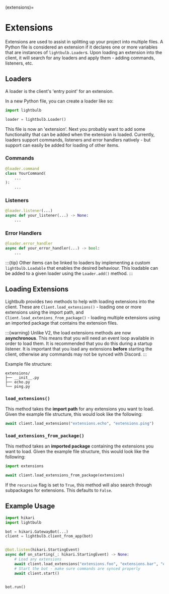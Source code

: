 (extensions)=
# Extensions

Extensions are used to assist in splitting up your project into multiple files. A Python file is considered
an extension if it declares one or more variables that are instances of `lightbulb.Loader`s. Upon loading
an extension into the client, it will search for any loaders and apply them - adding commands, listeners, etc.

## Loaders

A loader is the client's 'entry point' for an extension.

In a new Python file, you can create a loader like so:
```python
import lightbulb

loader = lightbulb.Loader()
```

This file is now an 'extension'. Next you probably want to add some functionality that can be added when the extension
is loaded. Currently, loaders support commands, listeners and error handlers natively - but support can easily be added
for loading of other items.

### Commands

```python
@loader.command
class YourCommand(
    ...
):
    ...
```

### Listeners

```python
@loader.listener(...)
async def your_listener(...) -> None:
    ...
```

### Error Handlers

```python
@loader.error_handler
async def your_error_handler(...) -> bool:
    ...
```

:::{tip}
Other items can be linked to loaders by implementing a custom `lightbulb.Loadable` that enables the desired
behaviour. This loadable can be added to a given loader using the `Loader.add()` method.
:::

## Loading Extensions

Lightbulb provides two methods to help with loading extensions into the client.
These are `Client.load_extensions()` - loading one or more extensions using the import path, and
`Client.load_extenions_from_package()` - loading multiple extensions using an imported package that contains the
extension files.

:::{warning}
Unlike V2, the load extensions methods are now **asynchronous**. This means that you will need an event loop
available in order to load them. It is recommended that you do this during a startup listener. It is important
that you load any extensions **before** starting the client, otherwise any commands may not be synced with Discord.
:::


Example file structure:
```
extensions/
├── __init__.py
├── echo.py
└── ping.py
```

### `load_extensions()`

This method takes the **import path** for any extensions you want to load. Given the example file structure,
this would look like the following:

```python
await client.load_extensions("extensions.echo", "extensions.ping")
```

### `load_extensions_from_package()`

This method takes an **imported package** containing the extensions you want to load. Given the example file
structure, this would look like the following:

```python
import extensions

await client.load_extensions_from_package(extensions)
```

If the `recursive` flag is set to `True`, this method will also search through subpackages for extensions. This
defaults to `False`.

## Example Usage

```python
import hikari
import lightbulb

bot = hikari.GatewayBot(...)
client = lightbulb.client_from_app(bot)


@bot.listen(hikari.StartingEvent)
async def on_starting(_: hikari.StartingEvent) -> None:
    # Load any extensions
    await client.load_extensions("extensions.foo", "extensions.bar", "extensions.baz")
    # Start the bot - make sure commands are synced properly
    await client.start()


bot.run()
```

